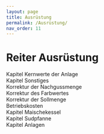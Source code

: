 ```yaml
---
layout: page
title: Ausrüstung
permalink: /Ausrüstung/
nav_order: 11
---
```


# Reiter Ausrüstung  
Kapitel Kernwerte der Anlage  
Kapitel Sonstiges  
Korrektur der Nachgussmenge  
Korrektur des Farbwertes  
Korrektur der Sollmenge  
Betriebskosten  
Kapitel Maischekessel  
Kapitel Sudpfanne  
Kapitel Anlagen